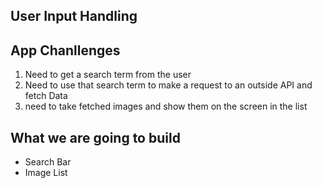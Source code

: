 ## User Input Handling

## App Chanllenges

1. Need to get a search term from the user
2. Need to use that search term to make a request to an outside API and fetch Data
3. need to take fetched images and show them on the screen in the list


## What we are going to build
- Search Bar
- Image List

